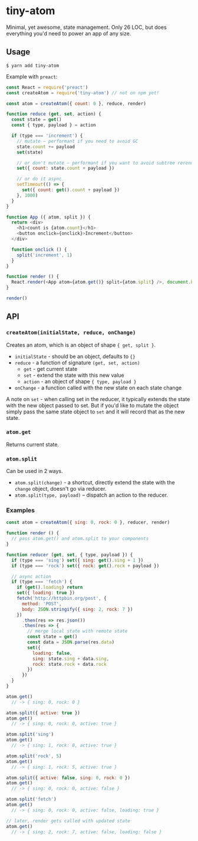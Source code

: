 # tiny-atom

Minimal, yet awesome, state management. Only 26 LOC, but does everything you'd need to power an app of any size.

## Usage

    $ yarn add tiny-atom

Example with `preact`:

```js
const React = require('preact')
const createAtom = require('tiny-atom') // not on npm yet!

const atom = createAtom({ count: 0 }, reduce, render)

function reduce (get, set, action) {
  const state = get()
  const { type, payload } = action

  if (type === 'increment') {
    // mutate – performant if you need to avoid GC
    state.count += payload
    set(state)

    // or don't mutate – performant if you want to avoid subtree rerenders
    set({ count: state.count + payload })

    // or do it async
    setTimeout(() => {
      set({ count: get().count + payload })
    }, 1000)
  }
}

function App ({ atom, split }) {
  return <div>
    <h1>count is {atom.count}</h1>
    <button onclick={onclick}>Increment</button>
  </div>

  function onclick () {
    split('increment', 1)
  }
}

function render () {
  React.render(<App atom={atom.get()} split={atom.split} />, document.body, document.body.lastChild)
}

render()
```

## API

### `createAtom(initialState, reduce, onChange)`

Creates an atom, which is an object of shape `{ get, split }`.

* `initialState` - should be an object, defaults to `{}`
* `reduce` - a function of signature `(get, set, action)`
  * `get` - get current state
  * `set` - extend the state with this new value
  * `action` - an object of shape `{ type, payload }`
* `onChange` - a function called with the new state on each state change

A note on `set` - when calling set in the reducer, it typically extends the state with the new object passed to set. But if you'd like to mutate the object simply pass the same state object to `set` and it will record that as the new state.

### `atom.get`

Returns current state.

### `atom.split`

Can be used in 2 ways.

* `atom.split(change)` - a shortcut, directly extend the state with the `change` object, doesn't go via reducer.
* `atom.split(type, payload)` – dispatch an action to the reducer.

### Examples

```js
const atom = createAtom({ sing: 0, rock: 0 }, reducer, render)

function render () {
  // pass atom.get() and atom.split to your components
}

function reducer (get, set, { type, payload }) {
  if (type === 'sing') set({ sing: get().sing + 1 })
  if (type === 'rock') set({ rock: get().rock + payload })

  // async action
  if (type === 'fetch') {
    if (get().loading) return
    set({ loading: true })
    fetch('http://httpbin.org/post', {
      method: 'POST',
      body: JSON.stringify({ sing: 2, rock: 7 })
    })
      .then(res => res.json())
      .then(res => {
        // merge local state with remote state
        const state = get()
        const data = JSON.parse(res.data)
        set({
          loading: false,
          sing: state.sing + data.sing,
          rock: state.rock + data.rock
        })
      })
  }
}

atom.get()
  // -> { sing: 0, rock: 0 }

atom.split({ active: true })
atom.get()
  // -> { sing: 0, rock: 0, active: true }

atom.split('sing')
atom.get()
  // -> { sing: 1, rock: 0, active: true }

atom.split('rock', 5)
atom.get()
  // -> { sing: 1, rock: 5, active: true }

atom.split({ active: false, sing: 0, rock: 0 })
atom.get()
  // -> { sing: 0, rock: 0, active: false }

atom.split('fetch')
atom.get()
  // -> { sing: 0, rock: 0, active: false, loading: true }

// later, render gets called with updated state
atom.get()
  // -> { sing: 2, rock: 7, active: false, loading: false }
```
